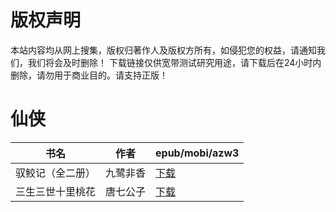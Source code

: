# 版权声明

本站内容均从网上搜集，版权归著作人及版权方所有，如侵犯您的权益，请通知我们，我们将会及时删除！ 下载链接仅供宽带测试研究用途，请下载后在24小时内删除，请勿用于商业目的。请支持正版！

# 仙侠

| 书名 | 作者 | epub/mobi/azw3 |
| --- | --- | --- |
| 驭鲛记（全二册） | 九鹭非香 | [下载](https://url89.ctfile.com/f/31084289-1357045429-d26386?p=8866) |
| 三生三世十里桃花 | 唐七公子 | [下载](https://url89.ctfile.com/f/31084289-1357007647-923bd8?p=8866) |
